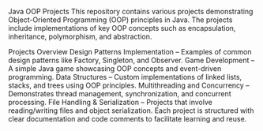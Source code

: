 Java OOP Projects
This repository contains various projects demonstrating Object-Oriented Programming (OOP) principles in Java. The projects include implementations of key OOP concepts such as encapsulation, inheritance, polymorphism, and abstraction.

Projects Overview
Design Patterns Implementation – Examples of common design patterns like Factory, Singleton, and Observer.
Game Development – A simple Java game showcasing OOP concepts and event-driven programming.
Data Structures – Custom implementations of linked lists, stacks, and trees using OOP principles.
Multithreading and Concurrency – Demonstrates thread management, synchronization, and concurrent processing.
File Handling & Serialization – Projects that involve reading/writing files and object serialization.
Each project is structured with clear documentation and code comments to facilitate learning and reuse.
